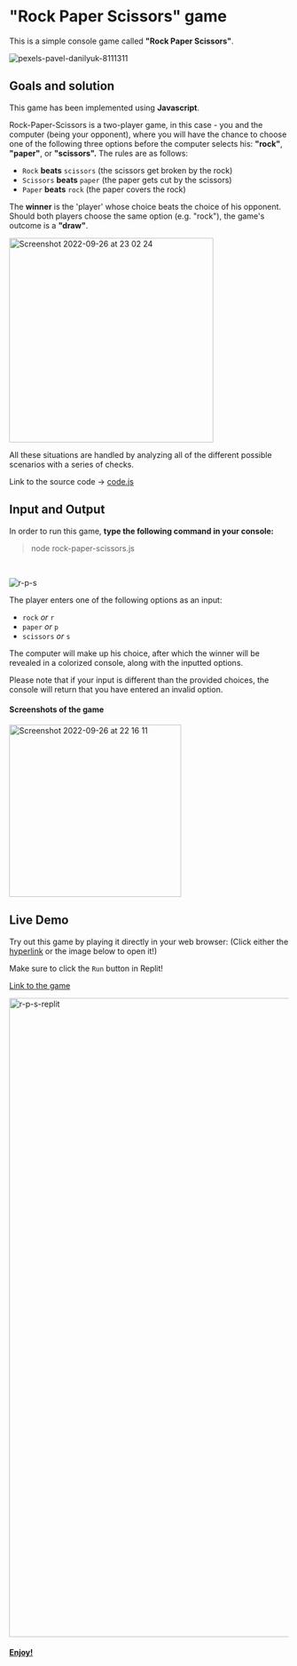 # "Rock Paper Scissors" game
This is a simple console game called **"Rock Paper Scissors"**.

![pexels-pavel-danilyuk-8111311](https://user-images.githubusercontent.com/110429874/192363118-1c8ab4ac-9b46-4427-a282-df5ef25c67bf.jpg)


## Goals and solution
This game has been implemented using **Javascript**.

Rock-Paper-Scissors is a two-player game, in this case - you and the computer (being your opponent), where you will have the chance to choose one of the following three options before the computer selects his: **"rock"**, **"paper"**, or **"scissors".** The rules are as follows: 

- `Rock` **beats** `scissors` (the scissors get broken by the rock)
- `Scissors` **beats** `paper` (the paper gets cut by the scissors)
- `Paper` **beats** `rock` (the paper covers the rock)

The **winner** is the 'player' whose choice beats the choice of his opponent. Should both players choose the same option (e.g. "rock"), the game's outcome is a **"draw"**.

<img width="368" alt="Screenshot 2022-09-26 at 23 02 24" src="https://user-images.githubusercontent.com/110429874/192369337-f555ede1-8951-4a72-89b0-48885ce9fa90.png">

All these situations are handled by analyzing all of the different possible scenarios with a series of checks.

Link to the source code -> [code.js](https://github.com/danielzlatanov/rock-paper-scissors/blob/main/rock-paper-scissors.js)
## Input and Output

In order to run this game, **type the following command in your console:**
>node rock-paper-scissors.js
<br>

![r-p-s](https://user-images.githubusercontent.com/110429874/192382612-cadfdbb6-477a-43ac-93f3-eadd941c0297.png)

The player enters one of the following options as an input:

- `rock` *or* `r`
- `paper` *or* `p`
- `scissors` *or* `s`

The computer will make up his choice, after which the winner will be revealed in a colorized console, along with the inputted options.

Please note that if your input is different than the provided choices, the console will return that you have entered an invalid option.

#### Screenshots of the game

<img width="310" alt="Screenshot 2022-09-26 at 22 16 11" src="https://user-images.githubusercontent.com/110429874/192362011-fc3f1818-cc64-4fe8-9485-f8532b24e007.png">

## Live Demo

Try out this game by playing it directly in your web browser: (Click either the [hyperlink](https://replit.com/@danielzlatanov/rock-paper-scissors#rock-paper-scissors.js) or the image below to open it!)

Make sure to click the `Run` button in Replit!

[Link to the game](https://replit.com/@danielzlatanov/rock-paper-scissors#rock-paper-scissors.js)

<a href="https://replit.com/@danielzlatanov/rock-paper-scissors#rock-paper-scissors.js">
<img width="1150" alt="r-p-s-replit" src="https://user-images.githubusercontent.com/110429874/192383092-c2280ce7-4122-4e1c-bd44-96dfd861ad2f.png">

#### Enjoy!
